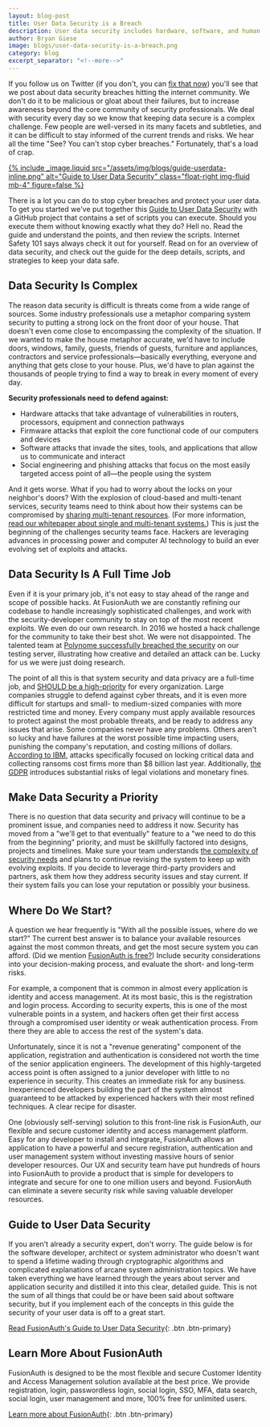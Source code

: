```yaml
---
layout: blog-post
title: User Data Security is a Breach
description: User data security includes hardware, software, and human challenges. Use this guide with code examples to secure your system from hacks and exploits.
author: Bryan Giese
image: blogs/user-data-security-is-a-breach.png
category: blog
excerpt_separator: "<!--more-->"
---
```


If you follow us on Twitter (if you don't, you can [fix that now](http://bit.ly/2WOcw7D)) you'll see that we post about data security breaches hitting the internet community. We don't do it to be malicious or gloat about their failures, but to increase awareness beyond the core community of security professionals. We deal with security every day so we know that keeping data secure is a complex challenge. Few people are well-versed in its many facets and subtleties, and it can be difficult to stay informed of the current trends and risks. We hear all the time "See? You can't stop cyber breaches." Fortunately, that's a load of crap.

<!--more-->

[{% include _image.liquid src="/assets/img/blogs/guide-userdata-inline.png" alt="Guide to User Data Security" class="float-right img-fluid mb-4" figure=false %}](/learn/expert-advice/security/guide-to-user-data-security)

There is a lot you can do to stop cyber breaches and protect your user data. To get you started we've put together this [Guide to User Data Security](/learn/expert-advice/security/guide-to-user-data-security) with a GitHub project that contains a set of scripts you can execute. Should you execute them without knowing exactly what they do? Hell no. Read the guide and understand the points, and then review the scripts. Internet Safety 101 says always check it out for yourself. Read on for an overview of data security, and check out the guide for the deep details, scripts, and strategies to keep your data safe.

## Data Security Is Complex

The reason data security is difficult is threats come from a wide range of sources. Some industry professionals use a metaphor comparing system security to putting a strong lock on the front door of your house. That doesn't even come close to encompassing the complexity of the situation. If we wanted to make the house metaphor accurate, we'd have to include doors, windows, family, guests, friends of guests, furniture and appliances, contractors and service professionals—basically everything, everyone and anything that gets close to your house. Plus, we'd have to plan against the thousands of people trying to find a way to break in every moment of every day.

**Security professionals need to defend against:**

- Hardware attacks that take advantage of vulnerabilities in routers, processors, equipment and connection pathways
- Firmware attacks that exploit the core functional code of our computers and devices
- Software attacks that invade the sites, tools, and applications that allow us to communicate and interact
- Social engineering and phishing attacks that focus on the most easily targeted access point of all—the people using the system

And it gets worse. What if you had to worry about the locks on your neighbor's doors? With the explosion of cloud-based and multi-tenant services, security teams need to think about how their systems can be compromised by [sharing multi-tenant resources](https://threatpost.com/delta-sears-breaches-blamed-on-malware-attack-against-a-third-party-chat-service/131023/ "Jump to Threatpost site"). (For more information, [read our whitepaper about single and multi-tenant systems.](https://fusionauth.io/learn/expert-advice/identity-basics/multi-tenancy-vs-single-tenant-idaas-solutions)) This is just the beginning of the challenges security teams face. Hackers are leveraging advances in processing power and computer AI technology to build an ever evolving set of exploits and attacks.

## Data Security Is A Full Time Job

Even if it is your primary job, it's not easy to stay ahead of the range and scope of possible hacks. At FusionAuth we are constantly refining our codebase to handle increasingly sophisticated challenges, and work with the security-developer community to stay on top of the most recent exploits. We even do our own research. In 2016 we hosted a hack challenge for the community to take their best shot. We were not disappointed. The talented team at [Polynome successfully breached the security](http://polynome.co/infosec/inversoft/elasticsearch/linode/penetration-testing/2016/08/16/hack-that-inversoft.html "Jump to Polynome article") on our testing server, illustrating how creative and detailed an attack can be. Lucky for us we were just doing research.

The point of all this is that system security and data privacy are a full-time job, and [SHOULD be a high-priority](https://www.zdnet.com/article/why-is-it-so-hard-for-us-to-pay-attention-to-cybersecurity/ "Jump to ZDNet article") for every organization. Large companies struggle to defend against cyber threats, and it is even more difficult for startups and small- to medium-sized companies with more restricted time and money. Every company must apply available resources to protect against the most probable threats, and be ready to address any issues that arise. Some companies never have any problems. Others aren't so lucky and have failures at the worst possible time impacting users, punishing the company's reputation, and costing millions of dollars. [According to IBM](https://www.wraltechwire.com/2018/04/05/ibm-human-error-is-biggest-reason-for-data-breaches-as-ransomware-attacks-surge/ "Jumpt to Wral Tech Wire"), attacks specifically focused on locking critical data and collecting ransoms cost firms more than $8 billion last year. Additionally, [the GDPR](/learn/expert-advice/ciam/developers-guide-to-gdpr) introduces substantial risks of legal violations and monetary fines.   

## Make Data Security a Priority

There is no question that data security and privacy will continue to be a prominent issue, and companies need to address it now. Security has moved from a "we'll get to that eventually" feature to a "we need to do this from the beginning" priority, and must be skillfully factored into designs, projects and timelines. Make sure your team understands [the complexity of security needs](/learn/expert-advice/ciam/challenges-of-ciam) and plans to continue revising the system to keep up with evolving exploits. If you decide to leverage third-party providers and partners, ask them how they address security issues and stay current. If their system fails you can lose your reputation or possibly your business.

## Where Do We Start?  

A question we hear frequently is "With all the possible issues, where do we start?" The current best answer is to balance your available resources against the most common threats, and get the most secure system you can afford. (Did we mention [FusionAuth is free?](/)) Include security considerations into your decision-making process, and evaluate the short- and long-term risks.

For example, a component that is common in almost every application is identity and access management. At its most basic, this is the registration and login process. According to security experts, this is one of the most vulnerable points in a system, and hackers often get their first access through a compromised user identity or weak authentication process. From there they are able to access the rest of the system's data.

Unfortunately, since it is not a "revenue generating" component of the application, registration and authentication is considered not worth the time of the senior application engineers. The development of this highly-targeted access point is often assigned to a junior developer with little to no experience in security. This creates an immediate risk for any business. Inexperienced developers building the part of the system almost guaranteed to be attacked by experienced hackers with their most refined techniques. A clear recipe for disaster.

One (obviously self-serving) solution to this front-line risk is FusionAuth, our flexible and secure customer identity and access management platform. Easy for any developer to install and integrate, FusionAuth allows an application to have a powerful and secure registration, authentication and user management system without investing massive hours of senior developer resources. Our UX and security team have put hundreds of hours into FusionAuth to provide a product that is simple for developers to integrate and secure for one to one million users and beyond. FusionAuth can eliminate a severe security risk while saving valuable developer resources.

## Guide to User Data Security  

If you aren't already a security expert, don't worry. The guide below is for the software developer, architect or system administrator who doesn't want to spend a lifetime wading through cryptographic algorithms and complicated explanations of arcane system administration topics. We have taken everything we have learned through the years about server and application security and distilled it into this clear, detailed guide. This is not the sum of all things that could be or have been said about software security, but if you implement each of the concepts in this guide the security of your user data is off to a great start.

[Read FusionAuth's Guide to User Data Security](/learn/expert-advice/security/guide-to-user-data-security){: .btn .btn-primary}

## Learn More About FusionAuth

FusionAuth is designed to be the most flexible and secure Customer Identity and Access Management solution available at the best price. We provide registration, login, passwordless login, social login, SSO, MFA, data search, social login, user management and more, 100% free for unlimited users.

[Learn more about FusionAuth](/ "FusionAuth Home"){: .btn .btn-primary}

